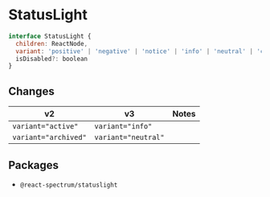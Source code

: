 # StatusLight
```javascript
interface StatusLight {
  children: ReactNode,
  variant: 'positive' | 'negative' | 'notice' | 'info' | 'neutral' | 'celery' | 'chartreuse' | 'yellow' | 'magenta' | 'fuchsia' | 'purple' | 'indigo' | 'seafoam',
  isDisabled?: boolean
}
```
## Changes
| **v2**                   | **v3**                  | **Notes** |
| ------------------------ | ----------------------- | --------- |
| `variant="active"`       | `variant="info"`        |           |
| `variant="archived"`     | `variant="neutral"`     |           |

## Packages
- `@react-spectrum/statuslight`

